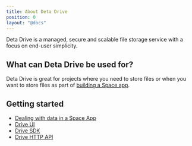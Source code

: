```yaml
---
title: About Deta Drive
position: 0
layout: "@docs"
---
```


Deta Drive is a managed, secure and scalable file storage service with a focus on end-user simplicity.

## What can Deta Drive be used for?

Deta Drive is great for projects where you need to store files or when you want to store files as part of [building a Space app](/docs/en/basics/data).

## Getting started

- [Dealing with data in a Space App](/docs/en/basics/data)
- [Drive UI](/docs/en/reference/drive/base_ui)
- [Drive SDK](/docs/en/reference/drive/sdk)
- [Drive HTTP API](/docs/en/reference/drive/HTTP)
